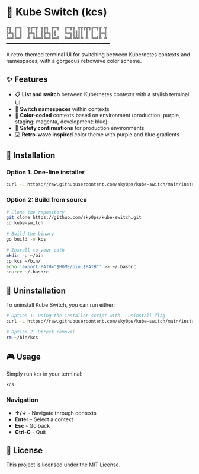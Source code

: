 # 🌌 Kube Switch (kcs)

```
╔╗ ╔═╗  ╦╔═╦ ╦╔╗ ╔═╗  ╔═╗╦ ╦╦╔╦╗╔═╗╦ ╦
╠╩╗║ ║  ╠╩╗║ ║╠╩╗║╣   ╚═╗║║║║ ║ ║  ╠═╣
╚═╝╚═╝  ╩ ╩╚═╝╚═╝╚═╝  ╚═╝╚╩╝╩ ╩ ╚═╝╩ ╩
━━━━━━━━━━━━━━━━━━━━━━━━━━━━━━━━━━━━━━━
```

A retro-themed terminal UI for switching between Kubernetes contexts and namespaces, with a gorgeous retrowave color scheme.

## ✨ Features

- 📋 **List and switch** between Kubernetes contexts with a stylish terminal UI
- 🔄 **Switch namespaces** within contexts
- 🎨 **Color-coded** contexts based on environment (production: purple, staging: magenta, development: blue)
- 🚨 **Safety confirmations** for production environments
- 💻 **Retro-wave inspired** color theme with purple and blue gradients

## 🚀 Installation

### Option 1: One-line installer

```bash
curl -L https://raw.githubusercontent.com/sky0ps/kube-switch/main/install.sh | bash
```

### Option 2: Build from source

```bash
# Clone the repository
git clone https://github.com/sky0ps/kube-switch.git
cd kube-switch

# Build the binary
go build -o kcs

# Install to your path
mkdir -p ~/bin
cp kcs ~/bin/
echo 'export PATH="$HOME/bin:$PATH"' >> ~/.bashrc
source ~/.bashrc
```

## 🧹 Uninstallation

To uninstall Kube Switch, you can run either:

```bash
# Option 1: Using the installer script with --uninstall flag
curl -L https://raw.githubusercontent.com/sky0ps/kube-switch/main/install.sh | bash -s -- --uninstall

# Option 2: Direct removal
rm ~/bin/kcs
```

## 🎮 Usage

Simply run `kcs` in your terminal:

```bash
kcs
```

### Navigation

- **↑/↓** - Navigate through contexts
- **Enter** - Select a context
- **Esc** - Go back
- **Ctrl-C** - Quit

## 📝 License

This project is licensed under the MIT License.
